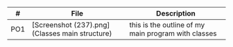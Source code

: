 |   #   | File                             | Description                                                    |
| :---: | -------------------------------- | -------------------------------------------------------------- |
|   PO1   | [Screenshot (237).png](Classes main structure)| this is the outline of my main program with classes |
